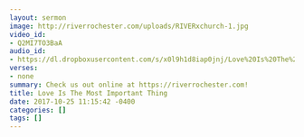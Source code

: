 ```yaml
---
layout: sermon
image: http://riverrochester.com/uploads/RIVERxchurch-1.jpg
video_id:
- Q2MI7TO3BaA
audio_id:
- https://dl.dropboxusercontent.com/s/x0l9h1d8iap0jnj/Love%20Is%20The%20Most%20Important%20Thing.mp3?dl=0
verses:
- none
summary: Check us out online at https://riverrochester.com!
title: Love Is The Most Important Thing
date: 2017-10-25 11:15:42 -0400
categories: []
tags: []
---
```

